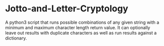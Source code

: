 # Jotto-and-Letter-Cryptology
A python3 script that runs possible combinations of any given string with a minimum and maximum character length return value. It can optionally leave out results with duplicate characters as well as run results against a dictionary.
